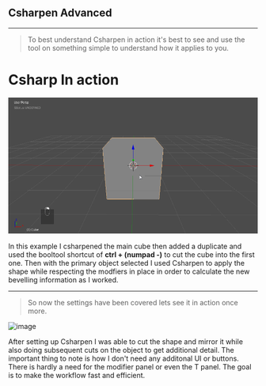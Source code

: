 ## Csharpen Advanced
___

> To best understand Csharpen in action it's best to see and use the tool on something simple to understand how it applies to you.

# Csharp In action
![image](img/csharp1/csharpen1.gif)

In this example I csharpened the main cube then added a duplicate and used the booltool shortcut of **ctrl + (numpad -)** to cut the cube into the first one.
Then with the primary object selected I used Csharpen to apply the shape while respecting the modfiers in place in order to calculate the new bevelling information as I worked.
___
> So now the settings have been covered lets see it in action once more.

![image](img/csharp1/cs3.gif)

After setting up Csharpen I was able to cut the shape and mirror it while also doing subsequent cuts on the object to get additional detail. The important thing to note is how I don't need any additonal UI or buttons. There is hardly a need for the modifier panel or even the T panel. The goal is to make the workflow fast and efficient.
